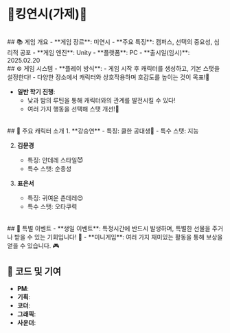 # 👑킹연시(가제)👑

<br>
## 📚 게임 개요
- **게임 장르**: 미연시
- **주요 특징**: 캠퍼스, 선택의 중요성, 심리적 공포
- **게임 엔진**: Unity
- **플랫폼**: PC
- **출시일(임시)**: 2025.02.20

<br>
## ⚙️ 게임 시스템
- **플레이 방식**:
  - 게임 시작 후 캐릭터를 생성하고, 기본 스탯을 설정한다!
  - 다양한 장소에서 캐릭터와 상호작용하며 호감도를 높이는 것이 목표!💖

- **일반 학기 진행**:
  - 낮과 밤의 루틴을 통해 캐릭터와의 관계를 발전시킬 수 있다!
  - 여러 가지 행동을 선택해 스탯 개선!🌙

<br>
## 🎯 주요 캐릭터 소개
1. **강승연**
   - 특징: 쿨한 공대생🧠
   - 특수 스탯: 지능 

2. **김문경**
   - 특징: 얀데레 스타일😈
   - 특수 스탯: 순종성 

3. **표은서**
   - 특징: 귀여운 츤데레😍
   - 특수 스탯: 오타쿠력 

<br>
## 🎉 특별 이벤트
- **생일 이벤트**: 특정시간에 반드시 발생하며, 특별한 선물을 주거나 받을 수 있는 기회입니다! 🎈
- **미니게임**: 여러 가지 재미있는 활동을 통해 보상을 얻을 수 있습니다. 🎮


## 🔗 코드 및 기여
- **PM**: 
- **기획**: 
- **코더**: 
- **그래픽**: 
- **사운더**: 
